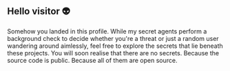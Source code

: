 ## Hello visitor 👽

Somehow you landed in this profile. While my secret agents perform a background check to decide whether you're a threat or just a random user wandering around aimlessly, feel free to explore the secrets that lie beneath these projects. You will soon realise that there are no secrets. Because the source code is public. Because all of them are open source.



<!--
**VasilisG/VasilisG** is a ✨ _special_ ✨ repository because its `README.md` (this file) appears on your GitHub profile.

Here are some ideas to get you started:

- 🔭 I’m currently working on ...
- 🌱 I’m currently learning ...
- 👯 I’m looking to collaborate on ...
- 🤔 I’m looking for help with ...
- 💬 Ask me about ...
- 📫 How to reach me: ...
- 😄 Pronouns: ...
- ⚡ Fun fact: ...
-->
